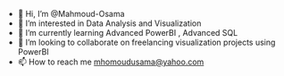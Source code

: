 - 👋 Hi, I’m @Mahmoud-Osama
- 👀 I’m interested in Data Analysis and Visualization 
- 🌱 I’m currently learning Advanced PowerBI , Advanced SQL 
- 💞️ I’m looking to collaborate on freelancing visualization projects using PowerBI
- 📫 How to reach me mhomoudusama@yahoo.com

<!---
Mahmoud-Osama/Mahmoud-Osama is a ✨ special ✨ repository because its `README.md` (this file) appears on your GitHub profile.
You can click the Preview link to take a look at your changes.
--->

